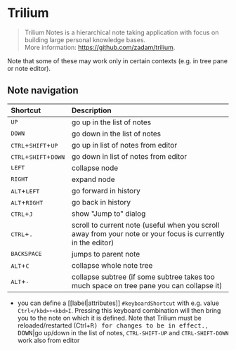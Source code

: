 # Trilium

> Trilium Notes is a hierarchical note taking application with focus on building large personal knowledge bases.  
> More information: <https://github.com/zadam/trilium>.

Note that some of these may work only in certain contexts (e.g. in tree pane or note editor).

## Note navigation
|Shortcut|Description|
|:--|:--|
|<kbd>UP</kbd>|go up in the list of notes|
|<kbd>DOWN</kbd>|go down in the list of notes|
|<kbd>CTRL</kbd>+<kbd>SHIFT</kbd>+<kbd>UP</kbd>|go up in list of notes from editor|
|<kbd>CTRL</kbd>+<kbd>SHIFT</kbd>+<kbd>DOWN</kbd>|go down in list of notes from editor|
|<kbd>LEFT</kbd>|collapse node|
|<kbd>RIGHT</kbd>|expand node|
|<kbd>ALT</kbd>+<kbd>LEFT</kbd>|go forward in history|
|<kbd>ALT</kbd>+<kbd>RIGHT</kbd>|go back in history|
|<kbd>CTRL</kbd>+<kbd>J</kbd>|show "Jump to" dialog|
|<kbd>CTRL</kbd>+<kbd>.</kbd>|scroll to current note (useful when you scroll away from your note or your focus is currently in the editor)|
|<kbd>BACKSPACE</kbd>|jumps to parent note|
|<kbd>ALT</kbd>+<kbd>C</kbd>|collapse whole note tree|
|<kbd>ALT</kbd>+<kbd>-</kbd>|collapse subtree (if some subtree takes too much space on tree pane you can collapse it)|

* you can define a [[label|attributes]] `#keyboardShortcut` with e.g. value `Ctrl</kbd>+<kbd>I`. Pressing this keyboard combination will then bring you to the note on which it is defined. Note that Trilium must be reloaded/restarted (Ctrl</kbd>+<kbd>R) for changes to be in effect.`, `DOWN</kbd>|go up/down in the list of notes, `CTRL-SHIFT-UP` and `CTRL-SHIFT-DOWN` work also from editor
